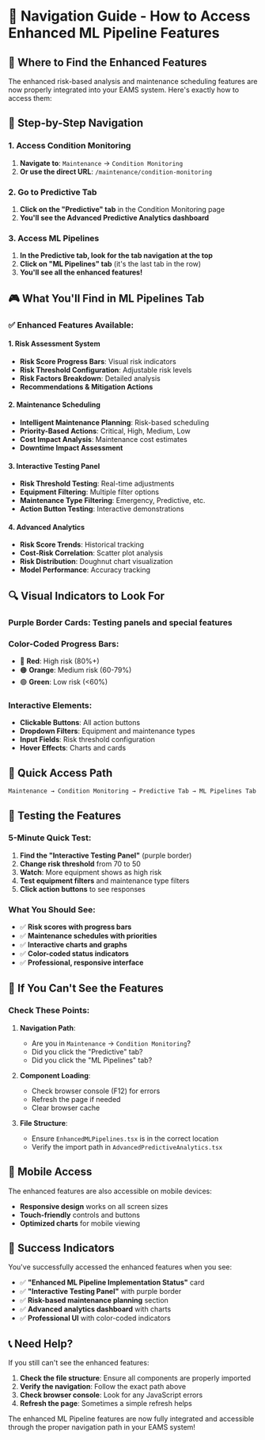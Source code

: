 # 🧭 Navigation Guide - How to Access Enhanced ML Pipeline Features

## 🎯 **Where to Find the Enhanced Features**

The enhanced risk-based analysis and maintenance scheduling features are now properly integrated into your EAMS system. Here's exactly how to access them:

## 📍 **Step-by-Step Navigation**

### **1. Access Condition Monitoring**
1. **Navigate to**: `Maintenance` → `Condition Monitoring`
2. **Or use the direct URL**: `/maintenance/condition-monitoring`

### **2. Go to Predictive Tab**
1. **Click on the "Predictive" tab** in the Condition Monitoring page
2. **You'll see the Advanced Predictive Analytics dashboard**

### **3. Access ML Pipelines**
1. **In the Predictive tab, look for the tab navigation at the top**
2. **Click on "ML Pipelines" tab** (it's the last tab in the row)
3. **You'll see all the enhanced features!**

## 🎮 **What You'll Find in ML Pipelines Tab**

### **✅ Enhanced Features Available:**

#### **1. Risk Assessment System**
- **Risk Score Progress Bars**: Visual risk indicators
- **Risk Threshold Configuration**: Adjustable risk levels
- **Risk Factors Breakdown**: Detailed analysis
- **Recommendations & Mitigation Actions**

#### **2. Maintenance Scheduling**
- **Intelligent Maintenance Planning**: Risk-based scheduling
- **Priority-Based Actions**: Critical, High, Medium, Low
- **Cost Impact Analysis**: Maintenance cost estimates
- **Downtime Impact Assessment**

#### **3. Interactive Testing Panel**
- **Risk Threshold Testing**: Real-time adjustments
- **Equipment Filtering**: Multiple filter options
- **Maintenance Type Filtering**: Emergency, Predictive, etc.
- **Action Button Testing**: Interactive demonstrations

#### **4. Advanced Analytics**
- **Risk Score Trends**: Historical tracking
- **Cost-Risk Correlation**: Scatter plot analysis
- **Risk Distribution**: Doughnut chart visualization
- **Model Performance**: Accuracy tracking

## 🔍 **Visual Indicators to Look For**

### **Purple Border Cards**: Testing panels and special features
### **Color-Coded Progress Bars**:
- 🔴 **Red**: High risk (80%+)
- 🟠 **Orange**: Medium risk (60-79%)
- 🟢 **Green**: Low risk (<60%)

### **Interactive Elements**:
- **Clickable Buttons**: All action buttons
- **Dropdown Filters**: Equipment and maintenance types
- **Input Fields**: Risk threshold configuration
- **Hover Effects**: Charts and cards

## 🚀 **Quick Access Path**

```
Maintenance → Condition Monitoring → Predictive Tab → ML Pipelines Tab
```

## 🎯 **Testing the Features**

### **5-Minute Quick Test:**
1. **Find the "Interactive Testing Panel"** (purple border)
2. **Change risk threshold** from 70 to 50
3. **Watch**: More equipment shows as high risk
4. **Test equipment filters** and maintenance type filters
5. **Click action buttons** to see responses

### **What You Should See:**
- ✅ **Risk scores with progress bars**
- ✅ **Maintenance schedules with priorities**
- ✅ **Interactive charts and graphs**
- ✅ **Color-coded status indicators**
- ✅ **Professional, responsive interface**

## 🔧 **If You Can't See the Features**

### **Check These Points:**

1. **Navigation Path**:
   - Are you in `Maintenance` → `Condition Monitoring`?
   - Did you click the "Predictive" tab?
   - Did you click the "ML Pipelines" tab?

2. **Component Loading**:
   - Check browser console (F12) for errors
   - Refresh the page if needed
   - Clear browser cache

3. **File Structure**:
   - Ensure `EnhancedMLPipelines.tsx` is in the correct location
   - Verify the import path in `AdvancedPredictiveAnalytics.tsx`

## 📱 **Mobile Access**

The enhanced features are also accessible on mobile devices:
- **Responsive design** works on all screen sizes
- **Touch-friendly** controls and buttons
- **Optimized charts** for mobile viewing

## 🎉 **Success Indicators**

You've successfully accessed the enhanced features when you see:

- ✅ **"Enhanced ML Pipeline Implementation Status"** card
- ✅ **"Interactive Testing Panel"** with purple border
- ✅ **Risk-based maintenance planning** section
- ✅ **Advanced analytics dashboard** with charts
- ✅ **Professional UI** with color-coded indicators

## 📞 **Need Help?**

If you still can't see the enhanced features:

1. **Check the file structure**: Ensure all components are properly imported
2. **Verify the navigation**: Follow the exact path above
3. **Check browser console**: Look for any JavaScript errors
4. **Refresh the page**: Sometimes a simple refresh helps

The enhanced ML Pipeline features are now fully integrated and accessible through the proper navigation path in your EAMS system! 